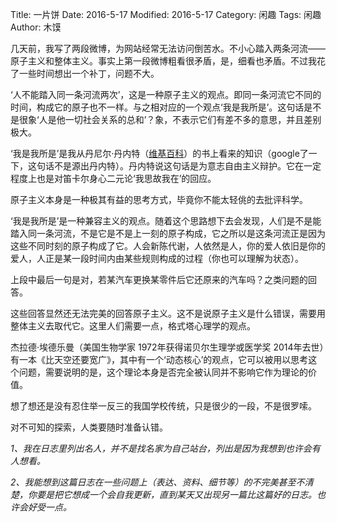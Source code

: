 ﻿Title: 一片饼
Date: 2016-5-17
Modified: 2016-5-17
Category: 闲趣
Tags: 闲趣
Author: 木馍

几天前，我写了两段微博，为网站经常无法访问倒苦水。不小心踏入两条河流——原子主义和整体主义。事实上第一段微博粗看很矛盾，是，细看也矛盾。不过我花了一些时间想出一个补丁，问题不大。

‘人不能踏入同一条河流两次’，这是一种原子主义的观点。即同一条河流它不同的时间，构成它的原子也不一样。与之相对应的一个观点‘我是我所是’。这句话是不是很象‘人是他一切社会关系的总和’？象，不表示它们有差不多的意思，并且差别极大。

‘我是我所是’是我从丹尼尔·丹内特（[维基百科](https://en.wikipedia.org/wiki/Daniel_Dennett)）的书上看来的知识（google了一下，这句话不是源出丹内特）。丹内特说这句话是为意志自由主义辩护。它在一定程度上也是对笛卡尔身心二元论‘我思故我在’的回应。

原子主义本身是一种极其有益的思考方式，毕竟你不能太轻佻的去批评科学。

‘我是我所是’是一种兼容主义的观点。随着这个思路想下去会发现，人们是不是能踏入同一条河流，不是它是不是上一刻的原子构成，它之所以是这条河流正是因为这些不同时刻的原子构成了它。人会新陈代谢，人依然是人，你的爱人依旧是你的爱人，人正是某一段时间内由某些规则构成的过程（你也可以理解为状态）。

上段中最后一句是对，若某汽车更换某零件后它还原来的汽车吗？之类问题的回答。

这些回答显然还无法完美的回答原子主义。这不是说原子主义是什么错误，需要用整体主义去取代它。这里人们需要一点，格式塔心理学的观点。

杰拉德·埃德乐曼（美国生物学家 1972年获得诺贝尔生理学或医学奖 2014年去世）有一本《比天空还要宽广》，其中有一个‘动态核心’的观点，它可以被用以思考这个问题，需要说明的是，这个理论本身是否完全被认同并不影响它作为理论的价值。

想了想还是没有忍住举一反三的我国学校传统，只是很少的一段，不是很罗嗦。

对不可知的探索，人类要随时准备认错。

*1、我在日志里列出名人，并不是找名家为自己站台，列出是因为我想到也许会有人想看。*

*2、我能想到这篇日志在一些问题上（表达、资料、细节等）的不完美甚至不清楚，你要是把它想成一个会自我更新，直到某天又出现另一篇比这篇好的日志。也许会好受一点。*
